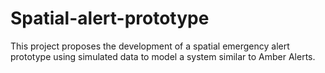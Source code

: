 # Spatial-alert-prototype
This project proposes the development of a spatial emergency alert prototype using simulated data to model a system similar to Amber Alerts.
